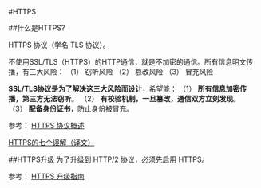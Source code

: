 #HTTPS

##什么是HTTPS?

 HTTPS 协议（学名 TLS 协议）。
 
不使用SSL/TLS（HTTPS）的HTTP通信，就是不加密的通信。所有信息明文传播，有三大风险：
（1） 窃听风险
（2） 篡改风险
（3） 冒充风险

**SSL/TLS协议是为了解决这三大风险而设计**，希望能：
（1） **所有信息加密传播，第三方无法窃听**。
（2） **有校验机制，一旦篡改，通信双方立刻发现**。
（3） **配备身份证书**，防止身份被冒充。

参考：
[HTTPS 协议概述
](http://www.ruanyifeng.com/blog/2014/02/ssl_tls.html)

[HTTPS的七个误解（译文）
](http://www.ruanyifeng.com/blog/2011/02/seven_myths_about_https.html)

##HTTPS升级
为了升级到 HTTP/2 协议，必须先启用 HTTPS。

参考：
[HTTPS 升级指南](http://www.ruanyifeng.com/blog/2016/08/http.html)